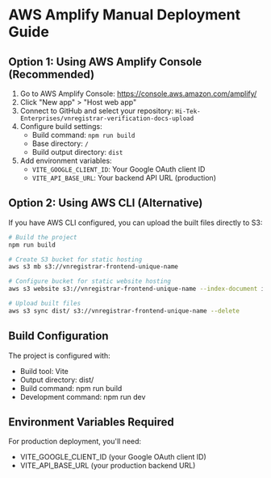 # AWS Amplify Manual Deployment Guide

## Option 1: Using AWS Amplify Console (Recommended)

1. Go to AWS Amplify Console: https://console.aws.amazon.com/amplify/
2. Click "New app" > "Host web app"
3. Connect to GitHub and select your repository: `Hi-Tek-Enterprises/vnregistrar-verification-docs-upload`
4. Configure build settings:
   - Build command: `npm run build`
   - Base directory: `/`
   - Build output directory: `dist`
5. Add environment variables:
   - `VITE_GOOGLE_CLIENT_ID`: Your Google OAuth client ID
   - `VITE_API_BASE_URL`: Your backend API URL (production)

## Option 2: Using AWS CLI (Alternative)

If you have AWS CLI configured, you can upload the built files directly to S3:

```bash
# Build the project
npm run build

# Create S3 bucket for static hosting
aws s3 mb s3://vnregistrar-frontend-unique-name

# Configure bucket for static website hosting
aws s3 website s3://vnregistrar-frontend-unique-name --index-document index.html --error-document index.html

# Upload built files
aws s3 sync dist/ s3://vnregistrar-frontend-unique-name --delete
```

## Build Configuration

The project is configured with:
- Build tool: Vite
- Output directory: dist/
- Build command: npm run build
- Development command: npm run dev

## Environment Variables Required

For production deployment, you'll need:
- VITE_GOOGLE_CLIENT_ID (your Google OAuth client ID)
- VITE_API_BASE_URL (your production backend URL)